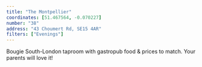 ```yaml
---
title: "The Montpellier"
coordinates: [51.467564, -0.070227]
number: "38"
address: "43 Choumert Rd, SE15 4AR"
filters: ["Evenings"]
---
```


Bougie South-London taproom with gastropub food & prices to match. Your parents will love it!
